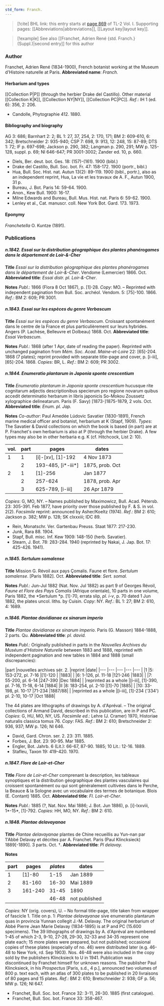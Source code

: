 ```yaml
---
std_form: Franch.
---
```


> [!cite] BHL link: this entry starts at [page 869](https://www.biodiversitylibrary.org/page/33121000) of TL-2 Vol. I.
> Supporting pages: [[Abbreviations|abbreviations]], [[Layout key|layout key]].

> [!example] See also [[Franchet, Adrien René {std. Franch.} (Suppl.)|second entry]] for this author

### Author

Franchet, Adrien René (1834-1900), French botanist working at the Museum d'Histoire naturelle at Paris. 
**Abbreviated name**: *Franch.*

#### Herbarium and types

[[Collection P|P]] (through the herbier Drake del Castillo). Other material [[Collection K|K]], [[Collection NY|NY]], [[Collection PC|PC]].
*Ref*.: IH 1 (ed. 6): 356, 2: 206.
- Candolle, Phytographie 412. 1880.

#### Bibliography and biography

AG 3: 686; Barnhart 2: 2; BL 1: 27, 37, 254, 2: 170, 171; BM 2: 609-610, 6: 342; Bretschneider 2: 935-940; CSP 7: 698, 9: 913, 12: 248, 15: 87-89; DTS 1: 72; IF p. 697-698; Jackson p. 290, 382; Langman p. 290, 291; MW p. 125-128, suppl. p. 69; NI 646-647; PR 3001-3002; Zander ed. 10, p. 660.
- Diels, Ber. deut. bot. Ges. 18: (157)-(161). 1900 (bibl.)
- Drake del Castillo, Bull. Soc. bot. Fr. 47: 158-172. 1900 (portr., bibl.)
- Hua, Bull. Soc. Hist. nat. Autun 13(2): 89-119. 1900 (bibl., portr.), also as an independent reprint, Hua, La vie et les travaux de A. F., Autun 1900, 31 p.
- Bureau, J. Bot. Paris 14: 59-64. 1900.
- Anon., Kew Bull. 1900: 16-17.
- Milne Edwards and Bureau, Bull. Mus. Hist. nat. Paris 6: 59-62. 1900.
- Lenley et al., Cat. manuscr. coll. New York Bot. Gard. 173. 1973.

#### Eponymy

*Franchetella* O. Kuntze (1891).

### Publications

##### n.1842. Essai sur la distribution géographique des plantes phanérogames dans le département de Loir-&-Cher

**Title**
*Essai sur la distribution géographique des plantes phanérogames dans le département de Loir-&-Cher*. Vendome (Lemercier) 1866. Oct.
**Abbreviated title**: *Essai distr. pl. Loir-&-Cher*.

**Notes**
*Publ*.: 1866 (Flora 8 Oct 1867), p. \[1\]-28. *Copy*: MO. – Reprinted with independent pagination from Bull. Soc. archéol. Vendom. 5: \[75\]-100. 1866.
*Ref*.: BM 2: 609; PR 3001.

##### n.1843. Essai sur les espèces du genre Verbascum

**Title**
*Essai sur les espèces du genre Verbascum*. Croissant spontanément dans le centre de la France et plus particulièrement sur leurs hybrides. Angers (P. Lachèse, Belleuvre et Dolbeau) 1868. Oct.
**Abbreviated title**: *Essai Verbascum*.

**Notes**
*Publ*.: 1868 (after 1 Apr, date of reading the paper). Reprinted with unchanged pagination from *Mém. Soc. Acad. Maine-et-Loire* 22: \[65\]-204. 1868 (7 plates); reprint provided with separate title-page and cover, p. \[i-iii\], \[65\]-204. 1868. *Copies*: BR, L.
*Ref*.: BM 2: 609; PR 3002.

##### n.1844. Enumeratio plantarum in Japonia sponte crescentium

**Title**
*Enumeratio plantarum in Japonia sponte crescentium* hucusque rite cognitarum adjectis descriptionibus specierum pro regione novarum quibus accedit determinatio herbarum in libris japonicis So-Mokou Zoussetz xylographice delineatarum. Paris (F. Savy) \[1873-\]1875-1879, 2 vols. Oct.
**Abbreviated title**: *Enum. pl. Jap.*

**Notes**
*Co-author*: Paul Amedée Lúdovic Savatier (1830-1891), French marine medical officer and botanist, herbarium at K (Stapf, 1909).
*Types*: The Savatier & David collections on which the book is based (in part) are at P. Franchet's own herbarium is also at P (through the herbier Drake). A few types may also be in other herbaria e.g. K (cf. Hitchcock, List 2: 10).

|vol.	|part	|pages	|dates|
|---	|---	|---	|---	|
|1	|1	|\[i\]-\[xv\], \[1\]-192	|4 Nov 1873|
|	|2	|193-485, \[i\*-iii\*\]	|1875, prob. Oct|
|2	|1	|\[1\]-256	|Jan 1877|
|	|2	|257-624	|1878, prob. Apr|
|	|3	|625-789, \[i-iii\]	|26 Apr 1879|

*Copies*: G, MO, NY. – Names published by Maximowicz, Bull. Acad. Pétersb. 23: 305-391. Feb 1877, have priority over those published by F. & S. in vol. 2(2).
*Facsimile* reprint: announced by Asher/Koeltz (1974).
*Ref*.: BM 2: 610; Jackson p. 382; MW p. 128; SK clxxxiii; IDC 89.
- Rein, Monatschr. Ver. Gartenbau Preuss. Staat 1877: 217-230.
- Junk, Rara 88. 1904.
- Stapf, Bull. misc. Inf. Kew 1909: 148-150 (herb. Savatier).
- Stearn, J. Bot. 78: 283-284. 1940 (reprinted by Nakai, J. Jap. Bot. 17: 425-426. 1941).

##### n.1845. Sertulum somalense

**Title**
Mission G. Révoil aux pays Çomalis. Faune et flore. *Sertulum somalense*. \[Paris 1882\]. Oct.
**Abbreviated title**: *Sert. somal.*

**Notes**
*Publ*.: Jun-Jul 1882 (Nat. Nov. Jul 1882) as part 9 of Georges Révoil, *Faune et Flore des Pays Comalis* (Afrique orientale), 10 parts in one volume, Paris 1882, the *Sertulum *p. \[1\]-70, errata slip, *pl. i-v*, p. 70 dated 1 Jun 1882, the plates uncol. liths. by Cuisin.
*Copy*: NY.
*Ref*.: BL 1: 27; BM 2: 610, 4: 1689.

##### n.1846. Plantae davidianae ex sinarum imperio

**Title**
*Plantae davidianae ex sinarum imperio*. Paris (G. Masson) 1884-1888, 2 parts. Qu.
**Abbreviated title**: *pl. david.*

**Notes**
*Publ*.: Originally published in parts in the *Nouvelles Archives du Muséum d'Histoire Naturelle* between 1883 and 1888, reprinted with independent pagination and new tables in 1884 and 1888 (small discrepancies):

|part	|nouvelles archives sér. 2.	|reprint	|date|
|---	|---	|---	|---	|---	|
|1	|5: 153-272, pl. 7-16	|\[1\]-120	|	|1883|
|	|6: 1-126, pl. 11-18	|121-246	|1883|
|	|7: 55-200, pl. 6-14	|247-390	|Dec 1884|
|	|reprinted as a whole	|\[i-iii\], \[1\]-390,<br/>pl. 7-16, 11-18, 6-14	|1884|
|II	|8: 183-254, pl. 2-10	|\[1\]-70	|1885|
|	|10: 33-198, pl. 10-17	|71-234	|1887/88|
|	|reprinted as a whole	|\[i-iii\], \[1\]-234 ('334')<br/>pl. 2-10, 10-17	|Oct 1888|

The 44 plates are lithographs of drawings by A. d'Apréval. – The original collections of Armand David, described in this publication, are in P and PC. *Copies*: G, HU, MO, NY, US.
*Facsimile ed*.: Lehre (J. Cramer) 1970, Historiae naturalis classica tomus 76. *Copy*: FAS.
*Ref*.: BM 2: 610; Bretschneider 2: 936, 937; MW p. 126; NI 646.
- David, Gard. Chron. ser. 2. 23: 311. 1885.
- Forbes, J. Bot. 23: 90-95. Mar 1885.
- Engler, Bot. Jahrb. 6 (Lit.): 66-67, 87-90. 1885; 10 Lit.: 12-16. 1889.
- Stafleu, Taxon 19: 419-420. 1970.

##### n.1847. Flore de Loir-et-Cher

**Title**
*Flore de Loir-et-Cher* comprenant la description, les tableaux synoptiques et la distribution géographique des plantes vasculaires qui croissent spontanément ou qui sont généralement cultivées dans le Perche, la Beauce & la Sologne avec un vocabulaire des termes de botanique. Blois (E. Contant) 1885. Oct.
**Abbreviated title**: *Fl. Loir-et-Cher*.

**Notes**
*Publ*.: 1885 (?, Nat. Nov. Mai 1886; J. Bot. Jun 1886), p. \[i\]-lxxviii, 1\*-15\*, \[1\]-792.
*Copies*: HH, MO, NY.
*Ref*.: BM 2: 610.

##### n.1848. Plantae delavayanae

**Title**
*Plantae delavayanae* plantes de Chine recueillis au Yun-nan par 1'Abbé Delavay et décrites par A. Franchet. Paris (Paul Klincksieck) 1889\[-1890\]. 3 parts. Oct. †.
**Abbreviated title**: *Pl delavay.*

**Notes**

|part	|pages	|*plates*	|dates|
|---	|---	|---	|---	|
|1	|\[1\]-80	|1-15	|Jan 1889|
|2	|81-160	|16-30	|Mai 1889|
|3	|161-240	|31-45	|1890|
|	|	|46-48	|not published|

*Copies*: NY (orig. covers), U. – No formal title-page, title taken from wrapper of fascicle 1. Title on p. 1: *Plantae delavayanae* sive enumeratio plantarum quas in provincia Yunnan collegit J.-M. Delavay.
The original herbarium of Abbé Pierre Jean Marie Delavay (1834-1895) is at P and PC (15.600 specimens). The 39 lithographs of drawings by A. d'Apréval are numbered 1-45 of which 2-3, 9-10, 27-28, 29-30, 32-33 and 34-35 represent one plate each; 15 more plates were prepared, but not published; occasional copies of these plates (especially of no. 46) were distributed later (e.g. 46-48 to New York, rd. Sep 1903). Nos. 46-48 were also included in the copy sold by the publishers Klincksieck to U in 1941. Publication was discontinued by Franchet himself for unknown reasons. The publisher Paul Klincksieck, in his *Prospectus* \[Paris, s.d., 4 p.\], announced two volumes of 800 p. text each, with an atlas of 300 plates to be published in 20 livraisons of 80 pages and 15 plates.
*Ref*.: BM 2: 610; Bretschneider 2: 938; GF p. 56; MW p. 126; NI 647.
- Franchet, Bull. Soc. bot. France 32: 3-11, 26-30. 1885 (first catalogue).
- Franchet, Bull. Soc. bot. France 33: 358-467.

